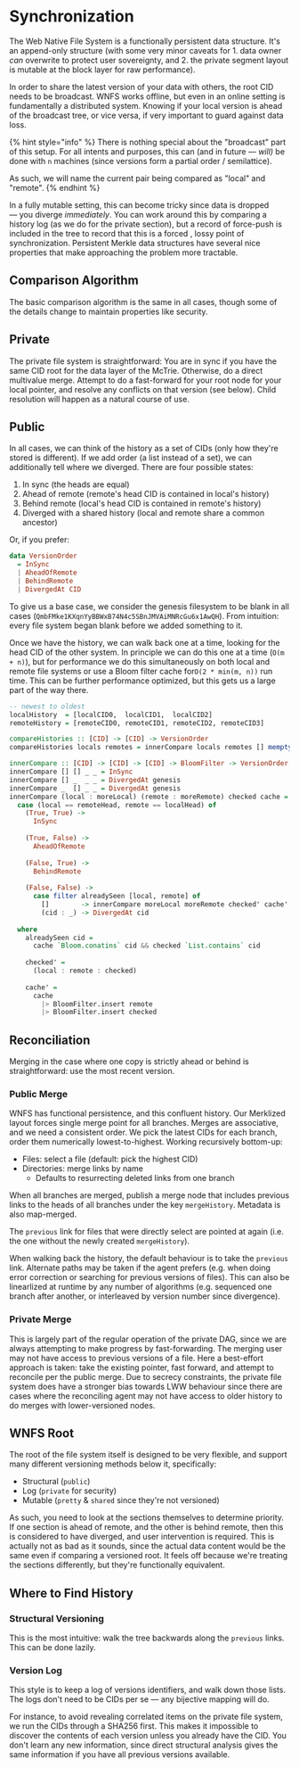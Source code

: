 # Synchronization

The Web Native File System is a functionally persistent data structure. It's an append-only structure \(with some very minor caveats for 1. data owner _can_ overwrite to protect user sovereignty, and 2. the private segment layout is mutable at the block layer for raw performance\).

In order to share the latest version of your data with others, the root CID needs to be broadcast. WNFS works offline, but even in an online setting is fundamentally a distributed system. Knowing if your local version is ahead of the broadcast tree, or vice versa, if very important to guard against data loss.

{% hint style="info" %}
There is nothing special about the "broadcast" part of this setup. For all intents and purposes, this can \(and in future — _will\)_ be done with `n` machines \(since versions form a partial order / semilattice\).

As such, we will name the current pair being compared as "local" and "remote".
{% endhint %}

In a fully mutable setting, this can become tricky since data is dropped — you diverge _immediately_. You can work around this by comparing a history log \(as we do for the private section\), but a record of force-push is included in the tree to record that this is a forced , lossy point of synchronization. Persistent Merkle data structures have several nice properties that make approaching the problem more tractable.

## Comparison Algorithm

The basic comparison algorithm is the same in all cases, though some of the details change to maintain properties like security.

## Private

The private file system is straightforward: You are in sync if you have the same CID root for the data layer of the McTrie. Otherwise, do a direct multivalue merge. Attempt to do a fast-forward for your root node for your local pointer, and resolve any conflicts on that version \(see below\). Child resolution will happen as a natural course of use.

## Public

In all cases, we can think of the history as a set of CIDs \(only how they're stored is different\). If we add order \(a list instead of a set\), we can additionally tell where we diverged. There are four possible states:

1. In sync \(the heads are equal\)
2. Ahead of remote \(remote's head CID is contained in local's history\)
3. Behind remote \(local's head CID is contained in remote's history\)
4. Diverged with a shared history \(local and remote share a common ancestor\)

Or, if you prefer:

```haskell
data VersionOrder
  = InSync
  | AheadOfRemote
  | BehindRemote
  | DivergedAt CID
```

To give us a base case, we consider the genesis filesystem to be blank in all cases \(`QmbFMke1KXqnYyBBWxB74N4c5SBnJMVAiMNRcGu6x1AwQH`\). From intuition: every file system began blank before we added something to it.

Once we have the history, we can walk back one at a time, looking for the head CID of the other system. In principle we can do this one at a time \(`O(m + n)`\), but for performance we do this simultaneously on both local and remote file systems or use a Bloom filter cache for`O(2 * min(m, n))` run time. This can be further performance optimized, but this gets us a large part of the way there.

```haskell
-- newest to oldest
localHistory  = [localCID0,  localCID1,  localCID2]
remoteHistory = [remoteCID0, remoteCID1, remoteCID2, remoteCID3]

compareHistories :: [CID] -> [CID] -> VersionOrder
compareHistories locals remotes = innerCompare locals remotes [] mempty

innerCompare :: [CID] -> [CID] -> [CID] -> BloomFilter -> VersionOrder
innerCompare [] [] _ _ = InSync
innerCompare [] _  _ _ = DivergedAt genesis
innerCompare _  [] _ _ = DivergedAt genesis
innerCompare (local : moreLocal) (remote : moreRemote) checked cache =
  case (local == remoteHead, remote == localHead) of
    (True, True) -> 
      InSync
      
    (True, False) -> 
      AheadOfRemote
      
    (False, True) -> 
      BehindRemote
      
    (False, False) ->
      case filter alreadySeen [local, remote] of
        []        -> innerCompare moreLocal moreRemote checked' cache'
        (cid : _) -> DivergedAt cid
                
  where
    alreadySeen cid =
      cache `Bloom.conatins` cid && checked `List.contains` cid
  
    checked' = 
      (local : remote : checked)
              
    cache' = 
      cache
        |> BloomFilter.insert remote
        |> BloomFilter.insert checked
```

## Reconciliation

Merging in the case where one copy is strictly ahead or behind is straightforward: use the most recent version.

### Public Merge

WNFS has functional persistence, and this confluent history. Our Merklized layout forces  single merge point for all branches. Merges are associative, and we need a consistent order. We pick the latest CIDs for each branch, order them numerically lowest-to-highest. Working recursively bottom-up:

* Files: select a file \(default: pick the highest CID\)
* Directories: merge links by name
  * Defaults to resurrecting deleted links from one branch

When all branches are merged, publish a merge node that includes previous links to the heads of all branches under the key `mergeHistory`. Metadata is also map-merged.

The `previous` link for files that were directly select are pointed at again \(i.e. the one without the newly created `mergeHistory`\).

When walking back the history, the default behaviour is to take the `previous` link. Alternate paths may be taken if the agent prefers \(e.g. when doing error correction or searching for previous versions of files\). This can also be linearlized at runtime by any number of algorithms \(e.g. sequenced one branch after another, or interleaved by version number since divergence\).

### Private Merge

This is largely part of the regular operation of the private DAG, since we are always attempting to make progress by fast-forwarding. The merging user may not have access to previous versions of a file. Here a best-effort approach is taken: take the existing pointer, fast forward, and attempt to reconcile per the public merge. Due to secrecy constraints, the private file system does have a stronger bias towards LWW behaviour since there are cases where the reconciling agent may not have access to older history to do merges with lower-versioned nodes.

## WNFS Root

The root of the file system itself is designed to be very flexible, and support many different versioning methods below it, specifically:

* Structural \(`public`\)
* Log \(`private` for security\)
* Mutable \(`pretty` & `shared` since they're not versioned\)

As such, you need to look at  the sections themselves to determine priority. If one section is ahead of remote, and the other is behind remote, then this is considered to have diverged, and user intervention is required. This is actually not as bad as it sounds, since the actual data content would be the same even if comparing a versioned root. It feels off because we're treating the sections differently, but they're functionally equivalent.

## Where to Find History

### Structural Versioning

This is the most intuitive: walk the tree backwards along the `previous` links. This can be done lazily.

### Version Log

This style is to keep a log of versions identifiers, and walk down those lists. The logs don't need to be CIDs per se — any bijective mapping will do.

For instance, to avoid revealing correlated items on the private file system, we run the CIDs through a SHA256 first. This makes it impossible to discover the contents of each version unless you already have the CID. You don't learn any new information, since direct structural  analysis gives the same information if you have all previous versions available.

